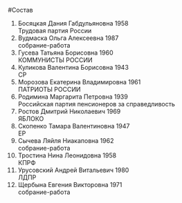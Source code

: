 #Состав
1. Босяцкая Дания Габдульяновна 1958   
    Трудовая партия России
2. Вудмаска Ольга Алексеевна 1987   
    собрание-работа
3. Гусева Татьяна Борисовна 1960   
    КОММУНИСТЫ РОССИИ
4. Куликова Валентина Борисовна 1943   
    СР
5. Морозова Екатерина Владимировна 1961   
    ПАТРИОТЫ РОССИИ
6. Родимина Маргарита Петровна 1939   
    Российская партия пенсионеров за справедливость
7. Ростов Дмитрий Николаевич 1969   
    ЯБЛОКО
8. Скопенко Тамара Валентиновна 1947   
    ЕР
9. Сычева Ляйля Ниакаповна 1962   
    собрание-работа
10. Тростина Нина Леонидовна 1958   
    КПРФ
11. Урусовский Андрей Витальевич 1980   
    ЛДПР
12. Щербына Евгения Викторовна 1971   
    собрание-работа
